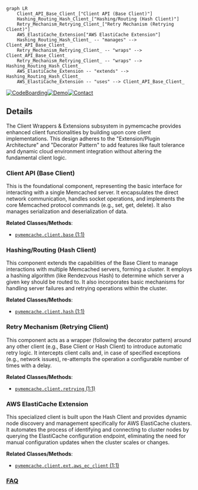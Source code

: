```mermaid
graph LR
    Client_API_Base_Client_["Client API (Base Client)"]
    Hashing_Routing_Hash_Client_["Hashing/Routing (Hash Client)"]
    Retry_Mechanism_Retrying_Client_["Retry Mechanism (Retrying Client)"]
    AWS_ElastiCache_Extension["AWS ElastiCache Extension"]
    Hashing_Routing_Hash_Client_ -- "manages" --> Client_API_Base_Client_
    Retry_Mechanism_Retrying_Client_ -- "wraps" --> Client_API_Base_Client_
    Retry_Mechanism_Retrying_Client_ -- "wraps" --> Hashing_Routing_Hash_Client_
    AWS_ElastiCache_Extension -- "extends" --> Hashing_Routing_Hash_Client_
    AWS_ElastiCache_Extension -- "uses" --> Client_API_Base_Client_
```

[![CodeBoarding](https://img.shields.io/badge/Generated%20by-CodeBoarding-9cf?style=flat-square)](https://github.com/CodeBoarding/GeneratedOnBoardings)[![Demo](https://img.shields.io/badge/Try%20our-Demo-blue?style=flat-square)](https://www.codeboarding.org/demo)[![Contact](https://img.shields.io/badge/Contact%20us%20-%20contact@codeboarding.org-lightgrey?style=flat-square)](mailto:contact@codeboarding.org)

## Details

The Client Wrappers & Extensions subsystem in pymemcache provides enhanced client functionalities by building upon core client implementations. This design adheres to the "Extension/Plugin Architecture" and "Decorator Pattern" to add features like fault tolerance and dynamic cloud environment integration without altering the fundamental client logic.

### Client API (Base Client)
This is the foundational component, representing the basic interface for interacting with a single Memcached server. It encapsulates the direct network communication, handles socket operations, and implements the core Memcached protocol commands (e.g., set, get, delete). It also manages serialization and deserialization of data.


**Related Classes/Methods**:

- <a href="https://github.com/pinterest/pymemcache/blob/master/pymemcache/client/base.py#L1-L1" target="_blank" rel="noopener noreferrer">`pymemcache.client.base` (1:1)</a>


### Hashing/Routing (Hash Client)
This component extends the capabilities of the Base Client to manage interactions with multiple Memcached servers, forming a cluster. It employs a hashing algorithm (like Rendezvous Hash) to determine which server a given key should be routed to. It also incorporates basic mechanisms for handling server failures and retrying operations within the cluster.


**Related Classes/Methods**:

- <a href="https://github.com/pinterest/pymemcache/blob/master/pymemcache/client/hash.py#L1-L1" target="_blank" rel="noopener noreferrer">`pymemcache.client.hash` (1:1)</a>


### Retry Mechanism (Retrying Client)
This component acts as a wrapper (following the decorator pattern) around any other client (e.g., Base Client or Hash Client) to introduce automatic retry logic. It intercepts client calls and, in case of specified exceptions (e.g., network issues), re-attempts the operation a configurable number of times with a delay.


**Related Classes/Methods**:

- <a href="https://github.com/pinterest/pymemcache/blob/master/pymemcache/client/retrying.py#L1-L1" target="_blank" rel="noopener noreferrer">`pymemcache.client.retrying` (1:1)</a>


### AWS ElastiCache Extension
This specialized client is built upon the Hash Client and provides dynamic node discovery and management specifically for AWS ElastiCache clusters. It automates the process of identifying and connecting to cluster nodes by querying the ElastiCache configuration endpoint, eliminating the need for manual configuration updates when the cluster scales or changes.


**Related Classes/Methods**:

- <a href="https://github.com/pinterest/pymemcache/blob/master/pymemcache/client/ext/aws_ec_client.py#L1-L1" target="_blank" rel="noopener noreferrer">`pymemcache.client.ext.aws_ec_client` (1:1)</a>




### [FAQ](https://github.com/CodeBoarding/GeneratedOnBoardings/tree/main?tab=readme-ov-file#faq)